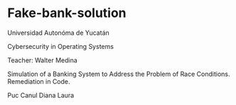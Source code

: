 # Fake-bank-solution
Universidad Autonóma de Yucatán

Cybersecurity in Operating Systems

Teacher: Walter Medina

Simulation of a Banking System to Address the Problem of Race Conditions. Remediation in Code.

Puc Canul Diana Laura
